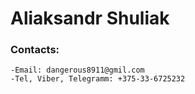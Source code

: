 # Aliaksandr Shuliak

### Contacts:

    -Email: dangerous8911@gmil.com
    -Tel, Viber, Telegramm: +375-33-6725232
